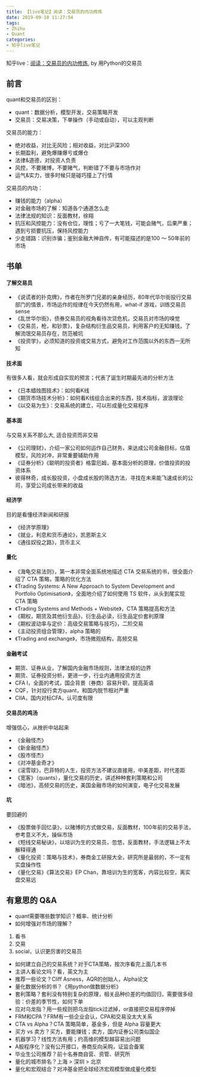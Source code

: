```yaml
---
title: 【live笔记】阅读：交易员的内功修炼
date: 2019-09-10 11:27:54
tags:
- Zhihu
- Quant
categories:
- 知乎live笔记
---
```


知乎live：[阅读：交易员的内功修炼](https://www.zhihu.com/lives/819952218865287168), by 用Python的交易员
<!--- more --->

## 前言
quant和交易员的区别：

- quant：数据分析，模型开发，交易策略开发
- 交易员：交易决策，下单操作（手动或自动），可以主观判断

交易员的能力：

- 绝对收益，对比无风险；相对收益，对比沪深300
- 长期盈利，避免爆赚爆亏或爆仓
- 法律&道德，对投资人负责
- 风控，不要赌博，不要赌气，判断错了不要与市场作对
- 运气&实力，很多时候只是碰巧撞上了行情

交易员的内功：

- 赚钱的能力（alpha）
- 对金融市场的了解：知道各个通道怎么走
- 法律法规的知识：反面教材，徐翔
- 抗压和风控能力：没有仓位，理性；亏了一大笔钱，可能会赌气，后果严重；遇到亏损要抗压，保持风控能力
- 少走错路：识别诈骗；鉴别金融大神自传，有可能描述的是100 ～ 50年前的市场

## 书单

#### 了解交易员


- 《说谎者的扑克牌》，作者在所罗门兄弟的亲身经历，80年代华尔街投行交易部门的情景，市场运作的规律在今天仍然有用，what-if 游戏，训练交易员 sense
- 《乱世华尔街》，债券交易员的视角看待次贷危机，交易员对市场的嗅觉
- 《交易员，枪，和钞票》，复杂结构衍生品交易员，利用客户的无知赚钱，了解流氓交易员存在，防范被坑
- 《投资学》，必须知道的投资或交易方式，避免对工作范围以外的东西一无所知

#### 技术面

有很多人看，就会形成自实现的预言；代表了诞生时期最先进的分析方法

- 《日本蜡烛图技术》：如何看K线
- 《期货市场技术分析》：如何看K线组合出来的东西，技术指标，波浪理论
- 《以交易为生》：交易系统的建立，可以形成量化交易程序

#### 基本面

与交易关系不那么大, 适合投资而非交易

- 《公司理财》，介绍一家公司如何运作自己财务，来达成公司金融目标，估值模型，风险对冲，非常重要辅助作用
- 《证券分析》《聪明的投资者》格雷厄姆，基本面分析的原理，价值投资的投资体系
- 彼得林奇，成长股投资，小盘成长股的筛选方法，寻找在未来能飞速成长的公司，享受公司成长带来的收益

#### 经济学

目的是看懂经济新闻和研报

- 《经济学原理》
- 《就业，利息和货币通论》，凯恩斯主义
- 《通往奴役之路》，货币主义

#### 量化

- 《海龟交易法则》，第一本非常全面系统地描述 CTA 交易系统的书，很全面介绍了 CTA 策略，策略的优化方法
- 《Trading Systems: A New Approach to System Development and Portfolio Optimisation》，全面地介绍了如何使用 TS 软件，从头到尾实现 CTA 策略
- 《Trading Systems and Methods + Website》，CTA 策略提高和方法
- 《期权，期货及其他衍生品》，衍生品必读，衍生品定价套利原理
- 《期权波动率与定价：高级交易策略与技巧》，二阶交易
- 《主动投资组合管理》，alpha 策略的
- 《Trading and exchange》，市场微观结构，高频交易

#### 金融考试

- 期货、证券从业，了解国内金融市场规则，法律法规的边界
- 期货、证券投资分析，更进一步，行业内通用投资方法
- CFA I，全面的考试，国企背景（券商）容易升职，提高英语
- CQF，针对投行卖方quant，和国内脱节相对严重
- CIIA，国内对标CFA，认可度有限

#### 交易员的鸡汤

增强信心，从挫折中站起来

- 《金融怪杰》
- 《新金融怪杰》
- 《股市怪杰》
- 《对冲基金奇才》
- 《滚雪球》，巴菲特的人生，投资方法不建议直接用，中美差距，时代差距
- 《宽客》（quants），量化交易的历史，讲述种种套利策略和公司
- 《暗池》，高频交易的历史，美国金融市场的如何演变，电子化交易发展

#### 坑

要回避的

- 《股票做手回忆录》，以赌博的方式做交易，反面教材，100年前的交易手法，参考意义不大，操纵市场
- 《短线交易秘诀》，以培训为生的交易员，忽悠，反面教材，手法逻辑上不太解释得通
- 《量化投资：策略与技术》，券商金工研报大全，研究所是最弱的，不一定有实盘操作性
- 《量化交易》《算法交易》EP Chan，靠培训为生的宽客，内容比较空，离实盘交易远
  
## 有意思的 Q&A

- quant需要哪些数学知识？概率、统计分析
- 如何增强对市场的理解？
 1. 看书
 2. 交易
 3. social，认识更厉害的交易员
- 如何建立自己的交易系统？对于CTA策略，按次序看完上面几本书
- 主讲人看论文吗？看，英文为主
- 推荐一些论文？Cliff Asness，AQR的创始人，Alpha论文
- 量化数据分析的书？《用python做数据分析》
- 套利策略？套利没有特别复杂的原理，相关品种价差的均值回归，需要很多经验：价差的季节性，如何下单
- 应对乌龙指？用一些规则把乌龙指tick过滤掉，or直接把交易程序停掉
- FRM和CPA？FRM有一些企业会认，CPA和交易没太大关系
- CTA vs Alpha？CTA 策略简单，基金多，但是 Alpha 容量更大
- 买方 vs 卖方？买方，要能赚钱；卖方，国内证券公司类似国企
- 机器学习？线性方法有用；约高维的模型越容易出问题
- A股程序化？没有公开接口，券商反向采购，证监会备案
- 毕业生公司推荐？前十名券商自营、资管、研究所
- 量化的城市排名？上海 > 深圳 > 北京
- 量化和宏观结合？对冲基金把全球经济宏观模型做成量化模型


